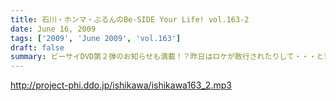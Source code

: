```yaml
---
title: 石川・ホンマ・ぶるんのBe-SIDE Your Life! vol.163-2
date: June 16, 2009
tags: ['2009', 'June 2009', 'vol.163']
draft: false
summary: ビーサイDVD第２弾のお知らせも満載！？昨日はロケが敢行されたりして・・・と音声配信のみならぬ動きが多発しています。NAMAE
---
```


http://project-phi.ddo.jp/ishikawa/ishikawa163_2.mp3
